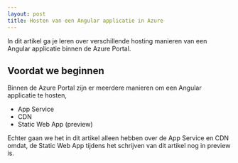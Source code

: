 ```yaml
---
layout: post
title: Hosten van een Angular applicatie in Azure
---
```


In dit artikel ga je leren over verschillende hosting manieren van een Angular applicatie binnen de Azure Portal.

## Voordat we beginnen

Binnen de Azure Portal zijn er meerdere manieren om een Angular applicatie te hosten,

- App Service
- CDN
- Static Web App (preview)

Echter gaan we het in dit artikel alleen hebben over de App Service en CDN omdat, de Static Web App tijdens het schrijven van dit artikel nog in preview is.

##
